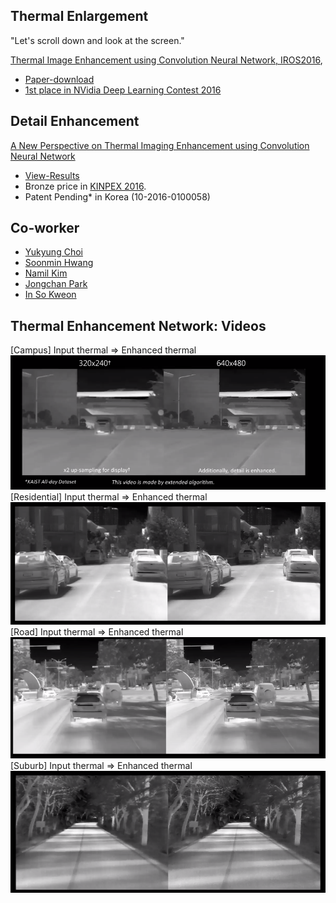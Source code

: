 
## Thermal Enlargement

"Let's scroll down and look at the screen."

[Thermal Image Enhancement using Convolution Neural Network, IROS2016](https://sites.google.com/site/ykchoicv/ten), 
- [Paper-download](https://www.dropbox.com/s/utazd1mj22r3w8y/IROS2016_TEN_Final_High.pdf?dl=0)
- [1st place in NVidia Deep Learning Contest 2016](http://www.nvidiakoreapsc.com/contest/deeplearning2016_winners.html)

## Detail Enhancement
[A New Perspective on Thermal Imaging Enhancement using Convolution Neural Network](https://sites.google.com/site/ykchoicv/tenr)
- [View-Results](http://multispectral.kaist.ac.kr/TENR/show-RGBT-67-test-result.html)
- Bronze price in [KINPEX 2016](http://www.kinpex.org/).
- Patent Pending* in Korea (10-2016-0100058)

## Co-worker
- [Yukyung Choi](https://github.com/unizard)
- [Soonmin Hwang](https://github.com/SoonminHwang)
- [Namil Kim](https://github.com/nlkim0817)
- [Jongchan Park](https://github.com/Jongchan)
- [In So Kweon](https://rcv.kaist.ac.kr)

## Thermal Enhancement Network: Videos 

[Campus] Input thermal => Enhanced thermal
[![Campus](https://github.com/kaist-rcv/multispectral/blob/master/capture1.png)](https://youtu.be/WPjacBXYM_w)
[Residential] Input thermal => Enhanced thermal
[![Residential](https://github.com/kaist-rcv/multispectral/blob/master/capture2.PNG)](https://youtu.be/vXA5Wm9twCA)
[Road] Input thermal => Enhanced thermal
[![Road](https://github.com/kaist-rcv/multispectral/blob/master/capture3.PNG)](https://youtu.be/NEJa0_KuPpY)
[Suburb] Input thermal => Enhanced thermal
[![Suburb](https://github.com/kaist-rcv/multispectral/blob/master/capture4.PNG)](https://youtu.be/9CYuuitYZ8I)
